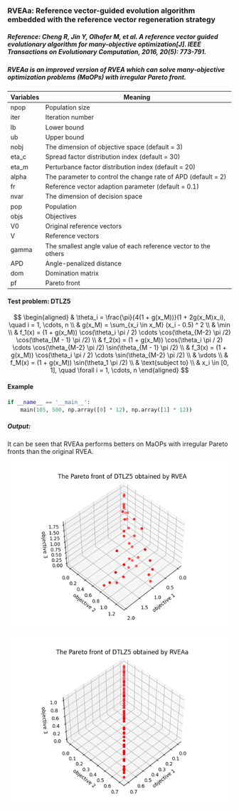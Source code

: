 ### RVEAa: Reference vector-guided evolution algorithm embedded with the reference vector regeneration strategy

##### Reference: Cheng R, Jin Y, Olhofer M, et al. A reference vector guided evolutionary algorithm for many-objective optimization[J]. IEEE Transactions on Evolutionary Computation, 2016, 20(5): 773-791.

##### RVEAa is an improved version of RVEA which can solve many-objective optimization problems (MaOPs) with irregular Pareto front.

| Variables | Meaning                                                      |
| --------- | ------------------------------------------------------------ |
| npop      | Population size                                              |
| iter      | Iteration number                                             |
| lb        | Lower bound                                                  |
| ub        | Upper bound                                                  |
| nobj      | The dimension of objective space (default = 3)               |
| eta_c     | Spread factor distribution index (default = 30)              |
| eta_m     | Perturbance factor distribution index (default = 20)         |
| alpha     | The parameter to control the change rate of APD (default = 2) |
| fr        | Reference vector adaption parameter (default = 0.1)          |
| nvar      | The dimension of decision space                              |
| pop       | Population                                                   |
| objs      | Objectives                                                   |
| V0        | Original reference vectors                                   |
| V         | Reference vectors                                            |
| gamma     | The smallest angle value of each reference vector to the others |
| APD       | Angle-penalized distance                                     |
| dom       | Domination matrix                                            |
| pf        | Pareto front                                                 |

#### Test problem: DTLZ5

$$
\begin{aligned}
	& \theta_i = \frac{\pi}{4(1 + g(x_M))}(1 + 2g(x_M)x_i), \quad i = 1, \cdots, n \\
	& g(x_M) = \sum_{x_i \in x_M} (x_i - 0.5) ^ 2 \\
	& \min \\
	& f_1(x) = (1 + g(x_M)) \cos(\theta_i \pi / 2) \cdots \cos(\theta_{M-2} \pi /2) \cos(\theta_{M - 1} \pi /2) \\
	& f_2(x) = (1 + g(x_M)) \cos(\theta_i \pi / 2) \cdots \cos(\theta_{M-2} \pi /2) \sin(\theta_{M - 1} \pi /2) \\
	& f_3(x) = (1 + g(x_M)) \cos(\theta_i \pi / 2) \cdots \sin(\theta_{M-2} \pi /2) \\
	& \vdots \\
	& f_M(x) = (1 + g(x_M)) \sin(\theta_1 \pi /2) \\
	& \text{subject to} \\
	& x_i \in [0, 1], \quad \forall i = 1, \cdots, n
\end{aligned}
$$



#### Example

```python
if __name__ == '__main__':
    main(105, 500, np.array([0] * 12), np.array([1] * 12))
```

##### Output:

It can be seen that RVEAa performs betters on MaOPs with irregular Pareto fronts than the original RVEA.

![](https://github.com/Xavier-MaYiMing/RVEAa/blob/main/Pareto%20front%20RVEA.png)

![](https://github.com/Xavier-MaYiMing/RVEAa/blob/main/Pareto%20front%20RVEAa.png)



